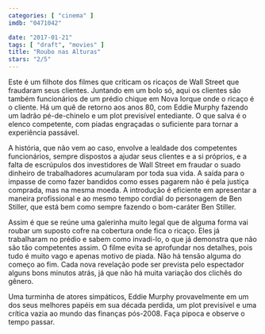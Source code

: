 ```yaml
---
categories: [ "cinema" ]
imdb: "0471042"

date: "2017-01-21"
tags: [ "draft", "movies" ]
title: "Roubo nas Alturas"
stars: "2/5"
---
```

Este é um filhote dos filmes que criticam os ricaços de Wall Street que fraudaram seus clientes. Juntando em um bolo só, aqui os clientes são também funcionários de um prédio chique em Nova Iorque onde o ricaço é o cliente. Há um quê de retorno aos anos 80, com Eddie Murphy fazendo um ladrão pé-de-chinelo e um plot previsível entediante. O que salva é o elenco competente, com piadas engraçadas o suficiente para tornar a experiência passável.

A história, que não vem ao caso, envolve a lealdade dos competentes funcionários, sempre dispostos a ajudar seus clientes e a si próprios, e a falta de escrúpulos dos investidores de Wall Street em fraudar o suado dinheiro de trabalhadores acumularam por toda sua vida. A saída para o impasse de como fazer bandidos como esses pagarem não é pela justiça comprada, mas na mesma moeda. A introdução é eficiente em apresentar a maneira profissional e ao mesmo tempo cordial do personagem de Ben Stiller, que está bem como sempre fazendo o bom-caráter Ben Stiller.

Assim é que se reúne uma galerinha muito legal que de alguma forma vai roubar um suposto cofre na cobertura onde fica o ricaço. Eles já trabalharam no prédio e sabem como invadi-lo, o que já demonstra que não são tão competentes assim. O filme evita se aprofundar nos detalhes, pois tudo é muito vago e apenas motivo de piada. Não há tensão alguma do começo ao fim. Cada nova revelação pode ser prevista pelo espectador alguns bons minutos atrás, já que não há muita variação dos clichês do gênero.

Uma turminha de atores simpáticos, Eddie Murphy provavelmente em um dos seus melhores papéis em sua década perdida, um plot previsível e uma crítica vazia ao mundo das finanças pós-2008. Faça pipoca e observe o tempo passar.
